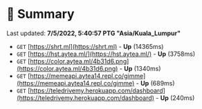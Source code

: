 # 📖 Summary
Last updated: **7/5/2022, 5:40:57 PTG "Asia/Kuala_Lumpur"**

- `GET` [https://shrt.ml](https://shrt.ml) - **Up** (14365ms)
- `GET` [https://hst.aytea.ml/](https://hst.aytea.ml/) - **Up** (3758ms)
- `GET` [https://color.aytea.ml/4b31d6.png](https://color.aytea.ml/4b31d6.png) - **Up** (1340ms)
- `GET` [https://memeapi.aytea14.repl.co/gimme](https://memeapi.aytea14.repl.co/gimme) - **Up** (689ms)
- `GET` [https://teledrivemy.herokuapp.com/dashboard](https://teledrivemy.herokuapp.com/dashboard) - **Up** (240ms)
